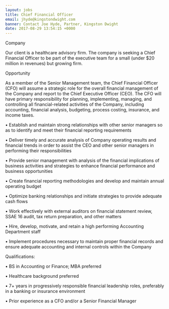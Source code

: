 ```yaml
---
layout: jobs
title: Chief Financial Officer
email: jhyde@kingstondwight.com
banner: Contact Joe Hyde, Partner, Kingston Dwight
date: 2017-08-29 13:54:15 +0000
---
```



Company

Our client is a healthcare advisory firm. The company is seeking a Chief Financial Officer to be part of the executive team for a small (under $20 million in revenues) but growing firm.

Opportunity

As a member of the Senior Management team, the Chief Financial Officer (CFO) will assume a strategic role for the overall financial management of the Company and report to the Chief Executive Officer (CEO). The CFO will have primary responsibility for planning, implementing, managing, and controlling all financial-related activities of the Company, including accounting, financial analysis, budgeting, process costing, insurance, and income taxes.

•	Establish and maintain strong relationships with other senior managers so as to identify and meet their financial reporting requirements

•	Deliver timely and accurate analysis of Company operating results and financial trends in order to assist the CEO and other senior managers in performing their responsibilities

•	Provide senior management with analysis of the financial implications of business activities and strategies to enhance financial performance and business opportunities

•	Create financial reporting methodologies and develop and maintain annual operating budget

•	Optimize banking relationships and initiate strategies to provide adequate cash flows

•	Work effectively with external auditors on financial statement review, SSAE 16 audit, tax return preparation, and other matters

•	Hire, develop, motivate, and retain a high performing Accounting Department staff

•	Implement procedures necessary to maintain proper financial records and ensure adequate accounting and internal controls within the Company

Qualifications:

•	BS in Accounting or Finance; MBA preferred

•	Healthcare background preferred

•	7+ years in progressively responsible financial leadership roles, preferably in a banking or insurance environment

•	Prior experience as a CFO and/or a Senior Financial Manager